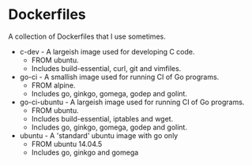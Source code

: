 # Dockerfiles

A collection of Dockerfiles that I use sometimes.

* c-dev - A largeish image used for developing C code.
  * FROM ubuntu.
  * Includes build-essential, curl, git and vimfiles.
* go-ci - A smallish image used for running CI of Go programs.
  * FROM alpine.
  * Includes go, ginkgo, gomega, godep and golint.
* go-ci-ubuntu - A largeish image used for running CI of Go programs.
  * FROM ubuntu.
  * Includes build-essential, iptables and wget.
  * Includes go, ginkgo, gomega, godep and golint.
* ubuntu - A 'standard' ubuntu image with go only
  * FROM ubuntu 14.04.5
  * Includes go, ginkgo and gomega
